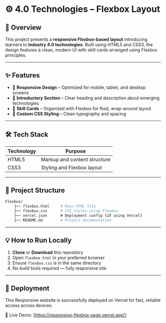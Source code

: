 # ⚙️ 4.0 Technologies – Flexbox Layout

## 🚀 Overview

This project presents a **responsive Flexbox-based layout** introducing learners to **Industry 4.0 technologies**. Built using HTML5 and CSS3, the design features a clean, modern UI with skill cards arranged using Flexbox principles.

---

## ✨ Features

- 📱 **Responsive Design** – Optimized for mobile, tablet, and desktop screens  
- 🧠 **Introductory Section** – Clear heading and description about emerging technologies  
- 🧩 **Skill Cards** – Organized with Flexbox for fluid, wrap-around layout  
- 🎨 **Custom CSS Styling** – Clean typography and spacing  

---

## 🛠️ Tech Stack

| Technology | Purpose                     |
|------------|-----------------------------|
| HTML5      | Markup and content structure |
| CSS3       | Styling and Flexbox layout   |

---

## 📂 Project Structure

```bash
Flexbox/
    ├── flexbox.html     # Main HTML file
    ├── flexbox.css      # CSS styles using Flexbox
    ├── vercel.json      # Deployment config (if using Vercel)  
    ├── README.md        # Project documentation  
```

---

## 💡 How to Run Locally

1. **Clone** or **Download** this repository  
2. Open `flexbox.html` in your preferred browser  
3. Ensure `flexbox.css` is in the same directory  
4. No build tools required — fully responsive site  

---

## 🚀 Deployment

This Responsive website is successfully deployed on Vercel for fast, reliable access across devices.

🔗 Live Demo: [https://responsive-flexbox-sage.vercel.app/]
